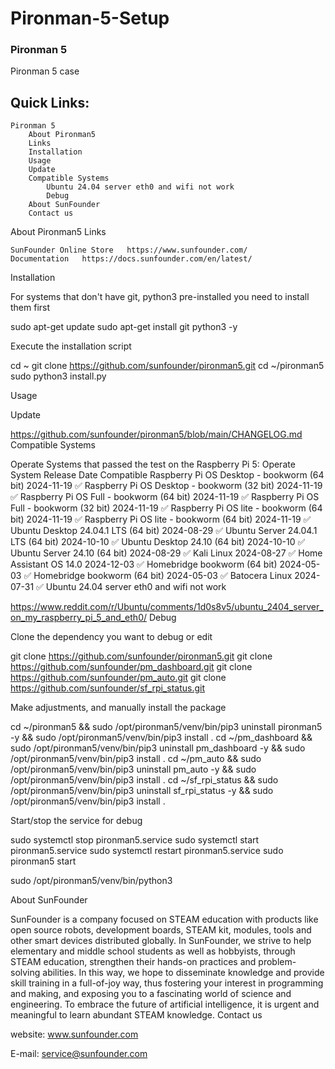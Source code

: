 # Pironman-5-Setup

### Pironman 5

Pironman 5 case

## Quick Links:

    Pironman 5
        About Pironman5
        Links
        Installation
        Usage
        Update
        Compatible Systems
            Ubuntu 24.04 server eth0 and wifi not work
            Debug
        About SunFounder
        Contact us

About Pironman5
Links

    SunFounder Online Store   https://www.sunfounder.com/
    Documentation   https://docs.sunfounder.com/en/latest/

Installation

For systems that don't have git, python3 pre-installed you need to install them first

sudo apt-get update
sudo apt-get install git python3 -y

Execute the installation script

cd ~
git clone https://github.com/sunfounder/pironman5.git
cd ~/pironman5
sudo python3 install.py

Usage

Update

https://github.com/sunfounder/pironman5/blob/main/CHANGELOG.md
Compatible Systems

Operate Systems that passed the test on the Raspberry Pi 5:
Operate System 	Release Date 	Compatible
Raspberry Pi OS Desktop - bookworm (64 bit) 	2024-11-19 	✅
Raspberry Pi OS Desktop - bookworm (32 bit) 	2024-11-19 	✅
Raspberry Pi OS Full - bookworm (64 bit) 	2024-11-19 	✅
Raspberry Pi OS Full - bookworm (32 bit) 	2024-11-19 	✅
Raspberry Pi OS lite - bookworm (64 bit) 	2024-11-19 	✅
Raspberry Pi OS lite - bookworm (64 bit) 	2024-11-19 	✅
Ubuntu Desktop 24.04.1 LTS (64 bit) 	2024-08-29 	✅
Ubuntu Server 24.04.1 LTS (64 bit) 	2024-10-10 	✅
Ubuntu Desktop 24.10 (64 bit) 	2024-10-10 	✅
Ubuntu Server 24.10 (64 bit) 	2024-08-29 	✅
Kali Linux 	2024-08-27 	✅
Home Assistant OS 14.0 	2024-12-03 	✅
Homebridge bookworm (64 bit) 	2024-05-03 	✅
Homebridge bookworm (64 bit) 	2024-05-03 	✅
Batocera Linux 	2024-07-31 	✅
Ubuntu 24.04 server eth0 and wifi not work

https://www.reddit.com/r/Ubuntu/comments/1d0s8v5/ubuntu_2404_server_on_my_raspberry_pi_5_and_eth0/
Debug

Clone the dependency you want to debug or edit

git clone https://github.com/sunfounder/pironman5.git
git clone https://github.com/sunfounder/pm_dashboard.git
git clone https://github.com/sunfounder/pm_auto.git
git clone https://github.com/sunfounder/sf_rpi_status.git

Make adjustments, and manually install the package

cd ~/pironman5 && sudo /opt/pironman5/venv/bin/pip3 uninstall pironman5 -y && sudo /opt/pironman5/venv/bin/pip3 install .
cd ~/pm_dashboard && sudo /opt/pironman5/venv/bin/pip3 uninstall pm_dashboard -y && sudo /opt/pironman5/venv/bin/pip3 install .
cd ~/pm_auto && sudo /opt/pironman5/venv/bin/pip3 uninstall pm_auto -y && sudo /opt/pironman5/venv/bin/pip3 install .
cd ~/sf_rpi_status && sudo /opt/pironman5/venv/bin/pip3 uninstall sf_rpi_status -y && sudo /opt/pironman5/venv/bin/pip3 install .

Start/stop the service for debug

sudo systemctl stop pironman5.service
sudo systemctl start pironman5.service
sudo systemctl restart pironman5.service
sudo pironman5 start

sudo /opt/pironman5/venv/bin/python3

About SunFounder

SunFounder is a company focused on STEAM education with products like open source robots, development boards, STEAM kit, modules, tools and other smart devices distributed globally. In SunFounder, we strive to help elementary and middle school students as well as hobbyists, through STEAM education, strengthen their hands-on practices and problem-solving abilities. In this way, we hope to disseminate knowledge and provide skill training in a full-of-joy way, thus fostering your interest in programming and making, and exposing you to a fascinating world of science and engineering. To embrace the future of artificial intelligence, it is urgent and meaningful to learn abundant STEAM knowledge.
Contact us

website: www.sunfounder.com

E-mail: service@sunfounder.com
